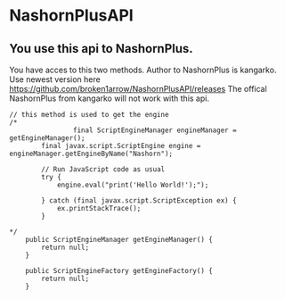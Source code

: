 # NashornPlusAPI


## You use this api to NashornPlus.

You have acces to this two methods. Author to NashornPlus is kangarko. Use newest version here https://github.com/broken1arrow/NashornPlusAPI/releases
The offical NashornPlus from kangarko will not work with this api. 

```
// this method is used to get the engine
/*
                final ScriptEngineManager engineManager = getEngineManager(); 
		final javax.script.ScriptEngine engine = engineManager.getEngineByName("Nashorn");
		
		// Run JavaScript code as usual
		try {
			engine.eval("print('Hello World!');");
		
		} catch (final javax.script.ScriptException ex) {
			ex.printStackTrace();
		}

*/
	public ScriptEngineManager getEngineManager() {
		return null;
	}

	public ScriptEngineFactory getEngineFactory() {
		return null;
	}
```
